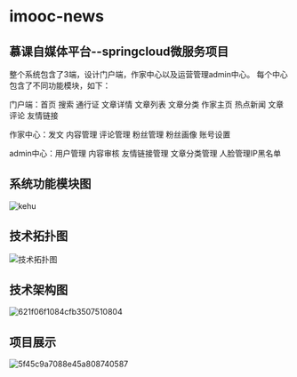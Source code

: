 # imooc-news
## 慕课自媒体平台--springcloud微服务项目
整个系统包含了3端，设计门户端，作家中心以及运营管理admin中心。
每个中心包含了不同功能模块，如下：

门户端：首页 搜索 通行证 文章详情 文章列表 文章分类 作家主页 热点新闻 文章评论 友情链接 

作家中心：发文 内容管理 评论管理 粉丝管理 粉丝画像 账号设置

admin中心：用户管理 内容审核 友情链接管理 文章分类管理 人脸管理IP黑名单

## 系统功能模块图
![kehu](https://user-images.githubusercontent.com/77711857/184812978-cb2a2379-66a5-4201-8d9b-1ff009c6234d.jpg)

## 技术拓扑图
![技术拓扑图](https://user-images.githubusercontent.com/77711857/184813158-e76fe76d-9efa-4743-ac1a-ccbe79e1bdfc.jpg)

## 技术架构图
![621f06f1084cfb3507510804](https://user-images.githubusercontent.com/77711857/184811876-c7af8eb5-8d43-46f7-bdf0-f18338788a18.jpg)

## 项目展示
![5f45c9a7088e45a808740587](https://user-images.githubusercontent.com/77711857/184811916-3c2d9f15-edc3-4f83-abc6-c944181a8680.jpg)
